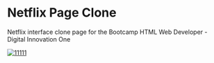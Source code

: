 # Netflix Page Clone
Netflix interface clone page for the Bootcamp HTML Web Developer - Digital Innovation One


<a href="https://gersonst.github.io/netflix-interface-page-clone-DIO/"><img src="https://i.ibb.co/vxKvw0T/11111.jpg" alt="11111" border="0"></a>
